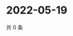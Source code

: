 # 2022-05-19

共 0 条

<!-- BEGIN WEIBO -->
<!-- 最后更新时间 Thu May 19 2022 06:13:24 GMT+0800 (China Standard Time) -->

<!-- END WEIBO -->
